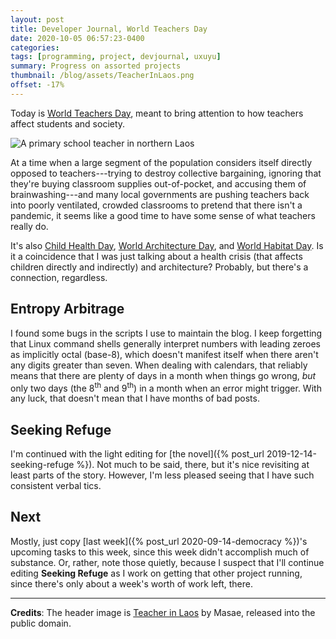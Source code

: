 ```yaml
---
layout: post
title: Developer Journal, World Teachers Day
date: 2020-10-05 06:57:23-0400
categories:
tags: [programming, project, devjournal, uxuyu]
summary: Progress on assorted projects
thumbnail: /blog/assets/TeacherInLaos.png
offset: -17%
---
```


Today is [World Teachers Day](https://en.wikipedia.org/wiki/World_Teachers%27_Day), meant to bring attention to how teachers affect students and society.

![A primary school teacher in northern Laos](/blog/assets/TeacherInLaos.png "A primary school teacher in northern Laos")

At a time when a large segment of the population considers itself directly opposed to teachers---trying to destroy collective bargaining, ignoring that they're buying classroom supplies out-of-pocket, and accusing them of brainwashing---and many local governments are pushing teachers back into poorly ventilated, crowded classrooms to pretend that there isn't a pandemic, it seems like a good time to have some sense of what teachers really do.

It's also [Child Health Day](https://en.wikipedia.org/wiki/Child_Health_Day), [World Architecture Day](https://en.wikipedia.org/wiki/Australian_Architecture_Association), and [World Habitat Day](https://en.wikipedia.org/wiki/World_Habitat_Day).  Is it a coincidence that I was just talking about a health crisis (that affects children directly and indirectly) and architecture?  Probably, but there's a connection, regardless.

## Entropy Arbitrage

I found some bugs in the scripts I use to maintain the blog.  I keep forgetting that Linux command shells generally interpret numbers with leading zeroes as implicitly octal (base-8), which doesn't manifest itself when there aren't any digits greater than seven.  When dealing with calendars, that reliably means that there are plenty of days in a month when things go wrong, *but* only two days (the 8<sup>th</sup> and 9<sup>th</sup>) in a month when an error might trigger.  With any luck, that doesn't mean that I have months of bad posts.

## Seeking Refuge

I'm continued with the light editing for [the novel]({% post_url 2019-12-14-seeking-refuge %}).  Not much to be said, there, but it's nice revisiting at least parts of the story.  However, I'm less pleased seeing that I have such consistent verbal tics.

## Next

Mostly, just copy [last week]({% post_url 2020-09-14-democracy %})'s upcoming tasks to this week, since this week didn't accomplish much of substance.  Or, rather, note those quietly, because I suspect that I'll continue editing **Seeking Refuge** as I work on getting that other project running, since there's only about a week's worth of work left, there.

* * *

**Credits**:  The header image is [Teacher in Laos](https://commons.wikimedia.org/wiki/File:Teacher_in_Laos.jpg) by Masae, released into the public domain.
